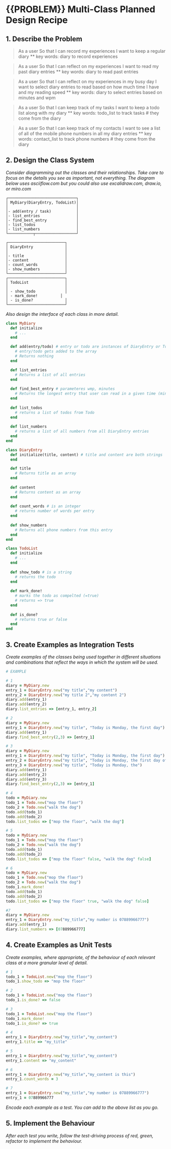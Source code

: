 # {{PROBLEM}} Multi-Class Planned Design Recipe

## 1. Describe the Problem

> As a user
> So that I can record my experiences
> I want to keep a regular diary
  ** key words: diary to record experiences

> As a user
> So that I can reflect on my experiences
> I want to read my past diary entries
  ** key words: diary to read past entries

> As a user
> So that I can reflect on my experiences in my busy day
> I want to select diary entries to read based on how much time I have and my reading speed
  ** key words: diary to select entries based on minutes and wpm

> As a user
> So that I can keep track of my tasks
> I want to keep a todo list along with my diary
  ** key words: todo_list to track tasks # they come from the diary

> As a user
> So that I can keep track of my contacts
> I want to see a list of all of the mobile phone numbers in all my diary entries
  ** key words: contact_list to track phone numbers # they come from the diary



## 2. Design the Class System

_Consider diagramming out the classes and their relationships. Take care to
focus on the details you see as important, not everything. The diagram below
uses asciiflow.com but you could also use excalidraw.com, draw.io, or miro.com_


```
┌──────────────────────────────┐
│ MyDiary(DiaryEntry, TodoList)│
│                              │
│- add(entry / task)           │
│- list_entries                │
│- find_best_entry             │
│- list_todos                  │
│- list_numbers                │
└───────────┬──────────────────┘

┌─────────────────────────┐
│ DiaryEntry              │
│                         │
│- title                  │
│- content                │
│- count_words            │
│- show_numbers           │
└─────────────────────────┘
┌─────────────────────────┐
│ TodoList                │
│                         │
│ - show_todo             │
│ - mark_done!          │
│ - is_done?              │
└─────────────────────────┘

```

_Also design the interface of each class in more detail._

```ruby
class MyDiary
  def initialize
    # ...
  end

  def add(entry/todo) # entry or todo are instances of DiaryEntry or TodoList 
    # entry/todo gets added to the array
    # Returns nothing
  end

  def list_entries
    # Returns a list of all entries
  end
  
  def find_best_entry # parameteres wmp, minutes
    # Returns the longest entry that user can read in a given time (minutes)
  end
  
  def list_todos 
    # returns a list of todos from Todo
  end
  
  def list_numbers 
    # returns a list of all numbers from all DiaryEntry entries
  end
end

class DiaryEntry
  def initialize(title, content) # title and content are both strings
  end

  def title
    # Returns title as an array
  end
  
  def content
    # Returns content as an array
  end
  
  def count_words # is an integer
    # returns number of words per entry
  end
  
  def show_numbers
    # Returns all phone numbers from this entry
  end
end

class TodoList
  def initialize
    # ...
  end
  
  def show_todo # is a string
    # returns the todo
  end
  
  def mark_done! 
    # marks the todo as compelted (=true) 
    # returns => true
  end
  
  def is_done? 
    # returns true or false
  end
end

```

## 3. Create Examples as Integration Tests

_Create examples of the classes being used together in different situations and
combinations that reflect the ways in which the system will be used._

```ruby
# EXAMPLE

# 1
diary = MyDiary.new
entry_1 = DiaryEntry.new("my title","my content")
entry_2 = DiaryEntry.new("my title 2","my content 2")
diary.add(entry_1)
diary.add(entry_2)
diary.list_entries => [entry_1, entry_2]

# 2
diary = MyDiary.new
entry_1 = DiaryEntry.new("my title", "Today is Monday, the first day")
diary.add(entry_1)
diary.find_best_entry(2,3) => [entry_1]

# 3
diary = MyDiary.new
entry_1 = DiaryEntry.new("my title", "Today is Monday, the first day")
entry_2 = DiaryEntry.new("my title", "Today is Monday, the first day of the")
entry_3 = DiaryEntry.new("my title", "Today is Monday, the")
diary.add(entry_1)
diary.add(entry_2)
diary.add(entry_3)
diary.find_best_entry(2,3) => [entry_1]

# 4
todo = MyDiary.new
todo_1 = Todo.new("mop the floor")
todo_2 = Todo.new("walk the dog")
todo.add(todo_1)
todo.add(todo_2)
todo.list_todos => ["mop the floor", "walk the dog"]

# 5
todo = MyDiary.new
todo_1 = Todo.new("mop the floor")
todo_2 = Todo.new("walk the dog")
todo.add(todo_1)
todo.add(todo_2)
todo.list_todos => ["mop the floor" false, "walk the dog" false]

# 6
todo = MyDiary.new
todo_1 = Todo.new("mop the floor")
todo_2 = Todo.new("walk the dog")
todo_1.mark_done!
todo.add(todo_1)
todo.add(todo_2)
todo.list_todos => ["mop the floor" true, "walk the dog" false]

#7 
diary = MyDiary.new
entry_1 = DiaryEntry.new("my_title","my number is 07889966777")
diary.add(entry_1)
diary.list_numbers => [07889966777]

```

## 4. Create Examples as Unit Tests

_Create examples, where appropriate, of the behaviour of each relevant class at
a more granular level of detail._

```ruby
# 1
todo_1 = TodoList.new("mop the floor")
todo_1.show_todo => "mop the floor"

# 2
todo_1 = TodoList.new("mop the floor")
todo_1.is_done? => false

# 3
todo_1 = TodoList.new("mop the floor")
todo_1.mark_done!
todo_1.is_done? => true

# 4
entry_1 = DiaryEntry.new("my_title","my_content")
entry_1.title => "my_title"

# 5
entry_1 = DiaryEntry.new("my_title","my_content")
entry_1.content => "my_content"

# 6
entry_1 = DiaryEntry.new("my_title","my_content is this")
entry_1.count_words = 3

# 7
entry_1 = DiaryEntry.new("my_title","my number is 07889966777")
entry_1 = 07889966777

```

_Encode each example as a test. You can add to the above list as you go._

## 5. Implement the Behaviour

_After each test you write, follow the test-driving process of red, green,
refactor to implement the behaviour._